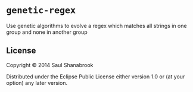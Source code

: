 # `genetic-regex`

Use genetic algorithms to evolve a regex which matches all strings in one
group and none in another group

## License

Copyright © 2014 Saul Shanabrook

Distributed under the Eclipse Public License either version 1.0 or (at
your option) any later version.
